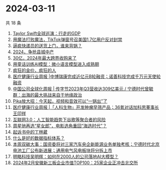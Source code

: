 # 2024-03-11

共 18 条

<!-- BEGIN 36KR -->
<!-- 最后更新时间 2024-03-11 07:01:04 +0800 -->
1. [Taylor Swift全球巡演：行走的GDP](https://36kr.com/p/2682425610535040)
1. [用魔法打败魔法，TikTok弹窗号召美国1.7亿用户反对封禁](https://36kr.com/p/2683011761946755)
1. [逼疯快递员的送货上门，谁来背锅？](https://36kr.com/p/2682208732068869)
1. [2024，争抢县城中产](https://36kr.com/p/2683475919372424)
1. [30亿，2024年最大跨界收购来了](https://36kr.com/p/2683182010432521)
1. [用童话训练AI模型：微小语言模型进入成熟期](https://36kr.com/p/2614404831238278)
1. [疯狂的金价，疯狂的人](https://36kr.com/p/2683467487330433)
1. [医疗健康行业周报 |中博瑞康完成近亿元B轮融资；诺善科技完成千万元天使轮融资](https://36kr.com/p/2682165257142407)
1. [中国公司全球化周报 | 传字节2023年Q3营收达309亿美元 / 宁德时代曾毓群：出海的最大挑战来自于地缘政治](https://36kr.com/p/2682162789204101)
1. [Pika放大招：今天起，视频和音效可以“一锅出”了](https://36kr.com/p/2683324689333253)
1. [医疗健康行业周报 |「人科生物」开发肿瘤早筛产品；36氪对话加科思董事长王印祥](https://36kr.com/p/2673428145534467)
1. [互联网3.0：人工智能趋势下谷歌等聚合者的风险](https://36kr.com/p/2680283522006016)
1. [周星驰再选“星女郎”，电影选角重回“海选时代”？](https://36kr.com/p/2680905432187011)
1. [起诉书中的丁林葳](https://36kr.com/p/2681983112756232)
1. [什么是好的数据指标体系？](https://36kr.com/p/2551441537718663)
1. [本周双碳大事：国资委将对三家汽车央企新能源业务单独考核；宁德时代北京电池工厂公布新进展；通用电气风电板块将分拆上市](https://36kr.com/p/2683465585705091)
1. [明略科技吴明辉：如何在2000人的公司落地AI大模型？](https://36kr.com/p/2681786923121666)
1. [2024年2月安徽新三板企业市值TOP100：25家企业正冲击北交所](https://36kr.com/p/2648080766271750)
<!-- END 36KR -->